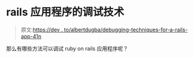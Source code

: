 # rails 应用程序的调试技术

> 原文:[https://dev . to/albertdugba/debugging-techniques-for-a-rails-app-41n](https://dev.to/albertdugba/debugging-techniques-for-a-rails-app-41n)

那么有哪些方法可以调试 ruby on rails 应用程序呢？